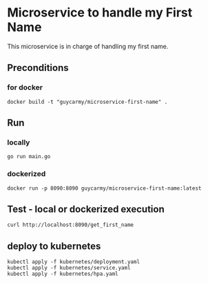 # Microservice to handle my First Name
This microservice is in charge of handling my first name.
## Preconditions
### for docker
```
docker build -t "guycarmy/microservice-first-name" .
```
## Run
### locally
```
go run main.go
```
### dockerized
```
docker run -p 8090:8090 guycarmy/microservice-first-name:latest
```
## Test - local or dockerized execution
```
curl http://localhost:8090/get_first_name
```
## deploy to kubernetes
```
kubectl apply -f kubernetes/deployment.yaml
kubectl apply -f kubernetes/service.yaml
kubectl apply -f kubernetes/hpa.yaml
```
